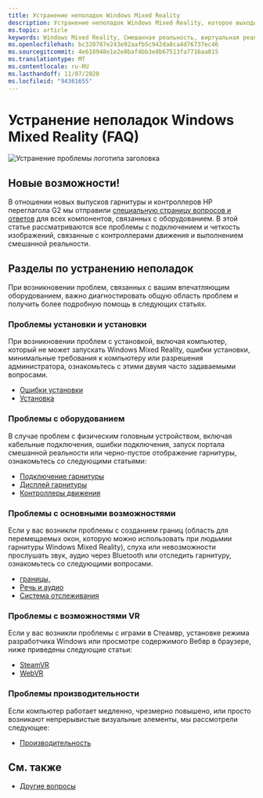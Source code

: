 ```yaml
---
title: Устранение неполадок Windows Mixed Reality
description: Устранение неполадок Windows Mixed Reality, которое выходит за рамки стандартной документации по поддержке пользователей.
ms.topic: article
keywords: Windows Mixed Reality, Смешанная реальность, виртуальная реальность, VR, MR, устранение неполадок, ошибки, Справка, поддержка
ms.openlocfilehash: bc320787e243e92aafb5c942da8ca4d76737ec46
ms.sourcegitcommit: 4e618948e1e2e0baf4bb3e8b67513fa7716aa815
ms.translationtype: MT
ms.contentlocale: ru-RU
ms.lasthandoff: 11/07/2020
ms.locfileid: "94361655"
---
```

# <a name="troubleshooting-windows-mixed-reality-faqs"></a>Устранение неполадок Windows Mixed Reality (FAQ)

![Устранение проблемы логотипа заголовка](images/1050px-Mixedrealityportal.png)

## <a name="whats-new"></a>Новые возможности!

В отношении новых выпусков гарнитуры и контроллеров HP переглагола G2 мы отправили [специальную страницу вопросов и ответов](reverbG2-faq.md) для всех компонентов, связанных с оборудованием. В этой статье рассматриваются все проблемы с подключением и четкость изображений, связанные с контроллерами движения и выполнением смешанной реальности.

## <a name="troubleshooting-topics"></a>Разделы по устранению неполадок

При возникновении проблем, связанных с вашим впечатляющим оборудованием, важно диагностировать общую область проблем и получить более подробную помощь в следующих статьях. 

### <a name="installation-and-setup-issues"></a>Проблемы установки и установки

При возникновении проблем с установкой, включая компьютер, который не может запускать Windows Mixed Reality, ошибки установки, минимальные требования к компьютеру или разрешения администратора, ознакомьтесь с этими двумя часто задаваемыми вопросами.

- [Ошибки установки](installation_errors.md)
- [Установка](wmr-setup-faq.md)

### <a name="hardware-issues"></a>Проблемы с оборудованием

В случае проблем с физическим головным устройством, включая кабельные подключения, ошибки подключения, запуск портала смешанной реальности или черно-пустое отображение гарнитуры, ознакомьтесь со следующими статьями:

- [Подключение гарнитуры](headset-connectivity.md)
- [Дисплей гарнитуры](headset-display.md)
- [Контроллеры движения](motion-controller-problems.md)

### <a name="core-experience-issues"></a>Проблемы с основными возможностями

Если у вас возникли проблемы с созданием границ (область для перемещаемых окон, которую можно использовать при людьмии гарнитуры Windows Mixed Reality), слуха или невозможности прослушать звук, аудио через Bluetooth или отследить гарнитуру, ознакомьтесь со следующими вопросами.

- [границы,](boundary-questions.md)
- [Речь и аудио](speech-and-audio.md)
- [Система отслеживания](tracking.md)

### <a name="vr-experience-issues"></a>Проблемы с возможностями VR

Если у вас возникли проблемы с играми в Стеамвр, установке режима разработчика Windows или просмотре содержимого Вебвр в браузере, ниже приведены следующие статьи:

- [SteamVR](steamvr-questions.md)
- [WebVR](webvr-questions.md)

### <a name="performance-issues"></a>Проблемы производительности 

Если компьютер работает медленно, чрезмерно повышено, или просто возникают непрерывистые визуальные элементы, мы рассмотрели следующее:

- [Производительность](performance-questions.md)

## <a name="see-also"></a>См. также
- [Другие вопросы](other-questions.md)
